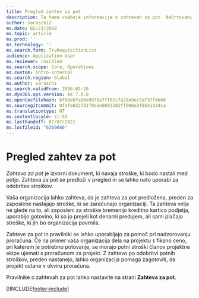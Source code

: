 ```yaml
---
title: Pregled zahtev za pot
description: Ta tema vsebuje informacije o zahtevah za pot. Načrtovani potni stroški dokumentov zahteve za pot.
author: saraschi2
ms.date: 02/23/2018
ms.topic: article
ms.prod: ''
ms.technology: ''
ms.search.form: TrvRequisitionList
audience: Application User
ms.reviewer: roschlom
ms.search.scope: Core, Operations
ms.custom: intro-internal
ms.search.region: Global
ms.author: saraschi
ms.search.validFrom: 2016-02-28
ms.dyn365.ops.version: AX 7.0.0
ms.openlocfilehash: bf08ebfa86e9976a7ff82cfa28a9ec5af37f4b60
ms.sourcegitcommit: 0fafe022731f0e1e8693382ff906e3f8541d34ca
ms.translationtype: HT
ms.contentlocale: sl-SI
ms.lasthandoff: 07/07/2021
ms.locfileid: "6369666"
---
```

# <a name="travel-requisitions-overview"></a>Pregled zahtev za pot

*Zahteva za pot* je izvorni dokument, ki navaja stroške, ki bodo nastali med potjo. Zahteva za pot se predloži v pregled in se lahko nato uporabi za odobritev stroškov.

Vaša organizacija lahko zahteva, da je zahteva za pot predložena, preden za zaposlene nastajajo stroške, ki se zaračunajo organizaciji. Ta zahteva velja ne glede na to, ali zaposleni za stroške bremenijo kreditno kartico podjetja, uporabijo gotovino, ki so jo prejeli kot denarni predujem, ali sami plačajo stroške, ki jih bo organizacija povrnila.

Zahteve za pot in pravilniki se lahko uporabljajo za pomoč pri nadzorovanju proračuna. Če na primer vaša organizacija dela na projektu s fiksno ceno, pri katerem je potrebno potovanje, se morajo potni stroški članov projektne ekipe ujemati s proračunom za projekt. Z zahtevo po odobritvi potnih stroškov, preden nastanejo, lahko organizacija pomaga zagotoviti, da projekt ostane v okviru proračuna.

Pravilnike o zahtevah za pot lahko nastavite na strani **Zahteva za pot**.


[!INCLUDE[footer-include](../includes/footer-banner.md)]